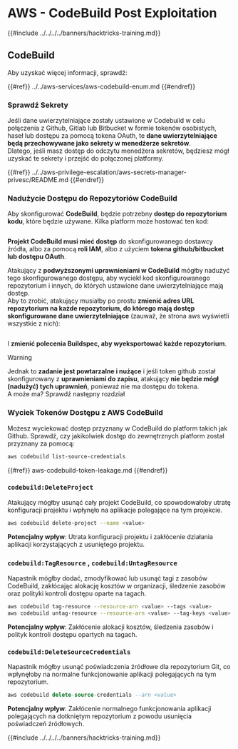 # AWS - CodeBuild Post Exploitation

{{#include ../../../../banners/hacktricks-training.md}}

## CodeBuild

Aby uzyskać więcej informacji, sprawdź:

{{#ref}}
../../aws-services/aws-codebuild-enum.md
{{#endref}}

### Sprawdź Sekrety

Jeśli dane uwierzytelniające zostały ustawione w Codebuild w celu połączenia z Github, Gitlab lub Bitbucket w formie tokenów osobistych, haseł lub dostępu za pomocą tokena OAuth, te **dane uwierzytelniające będą przechowywane jako sekrety w menedżerze sekretów**.\
Dlatego, jeśli masz dostęp do odczytu menedżera sekretów, będziesz mógł uzyskać te sekrety i przejść do połączonej platformy.

{{#ref}}
../../aws-privilege-escalation/aws-secrets-manager-privesc/README.md
{{#endref}}

### Nadużycie Dostępu do Repozytoriów CodeBuild

Aby skonfigurować **CodeBuild**, będzie potrzebny **dostęp do repozytorium kodu**, które będzie używane. Kilka platform może hostować ten kod:

<figure><img src="../../../../images/image (96).png" alt=""><figcaption></figcaption></figure>

**Projekt CodeBuild musi mieć dostęp** do skonfigurowanego dostawcy źródła, albo za pomocą **roli IAM**, albo z użyciem **tokena github/bitbucket lub dostępu OAuth**.

Atakujący z **podwyższonymi uprawnieniami w CodeBuild** mógłby nadużyć tego skonfigurowanego dostępu, aby wyciekł kod skonfigurowanego repozytorium i innych, do których ustawione dane uwierzytelniające mają dostęp.\
Aby to zrobić, atakujący musiałby po prostu **zmienić adres URL repozytorium na każde repozytorium, do którego mają dostęp skonfigurowane dane uwierzytelniające** (zauważ, że strona aws wyświetli wszystkie z nich):

<figure><img src="../../../../images/image (107).png" alt=""><figcaption></figcaption></figure>

I **zmienić polecenia Buildspec, aby wyeksportować każde repozytorium**.

> [!WARNING]
> Jednak to **zadanie jest powtarzalne i nużące** i jeśli token github został skonfigurowany z **uprawnieniami do zapisu**, atakujący **nie będzie mógł (nadużyć) tych uprawnień**, ponieważ nie ma dostępu do tokena.\
> A może ma? Sprawdź następny rozdział

### Wyciek Tokenów Dostępu z AWS CodeBuild

Możesz wyciekować dostęp przyznany w CodeBuild do platform takich jak Github. Sprawdź, czy jakikolwiek dostęp do zewnętrznych platform został przyznany za pomocą:
```bash
aws codebuild list-source-credentials
```
{{#ref}}
aws-codebuild-token-leakage.md
{{#endref}}

### `codebuild:DeleteProject`

Atakujący mógłby usunąć cały projekt CodeBuild, co spowodowałoby utratę konfiguracji projektu i wpłynęło na aplikacje polegające na tym projekcie.
```bash
aws codebuild delete-project --name <value>
```
**Potencjalny wpływ**: Utrata konfiguracji projektu i zakłócenie działania aplikacji korzystających z usuniętego projektu.

### `codebuild:TagResource` , `codebuild:UntagResource`

Napastnik mógłby dodać, zmodyfikować lub usunąć tagi z zasobów CodeBuild, zakłócając alokację kosztów w organizacji, śledzenie zasobów oraz polityki kontroli dostępu oparte na tagach.
```bash
aws codebuild tag-resource --resource-arn <value> --tags <value>
aws codebuild untag-resource --resource-arn <value> --tag-keys <value>
```
**Potencjalny wpływ**: Zakłócenie alokacji kosztów, śledzenia zasobów i polityk kontroli dostępu opartych na tagach.

### `codebuild:DeleteSourceCredentials`

Napastnik mógłby usunąć poświadczenia źródłowe dla repozytorium Git, co wpłynęłoby na normalne funkcjonowanie aplikacji polegających na tym repozytorium.
```sql
aws codebuild delete-source-credentials --arn <value>
```
**Potencjalny wpływ**: Zakłócenie normalnego funkcjonowania aplikacji polegających na dotkniętym repozytorium z powodu usunięcia poświadczeń źródłowych.

{{#include ../../../../banners/hacktricks-training.md}}
